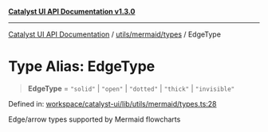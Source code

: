 [**Catalyst UI API Documentation v1.3.0**](../../../../README.md)

---

[Catalyst UI API Documentation](../../../../README.md) / [utils/mermaid/types](../README.md) / EdgeType

# Type Alias: EdgeType

> **EdgeType** = `"solid"` \| `"open"` \| `"dotted"` \| `"thick"` \| `"invisible"`

Defined in: [workspace/catalyst-ui/lib/utils/mermaid/types.ts:28](https://github.com/TheBranchDriftCatalyst/catalyst-ui/blob/main/lib/utils/mermaid/types.ts#L28)

Edge/arrow types supported by Mermaid flowcharts
